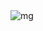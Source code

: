 <html>
  <body>
<img src"https://www.canva.com/design/DAFENZ1mDo8/heBMidoARaGNMNtEWyRaEw/view?utm_content=DAFENZ1mDo8&utm_campaign=designshare&utm_medium=link&utm_source=publishsharelink" alt="mg"></img>
  </body>
 </html>
